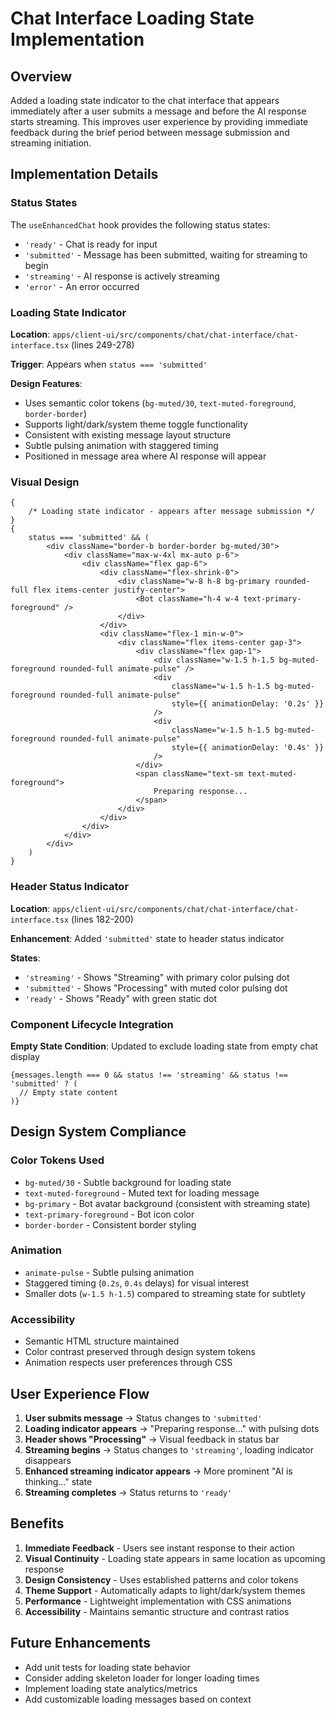 # Chat Interface Loading State Implementation

## Overview

Added a loading state indicator to the chat interface that appears immediately after a user submits a message and before the AI response starts streaming. This improves user experience by providing immediate feedback during the brief period between message submission and streaming initiation.

## Implementation Details

### Status States

The `useEnhancedChat` hook provides the following status states:

- `'ready'` - Chat is ready for input
- `'submitted'` - Message has been submitted, waiting for streaming to begin
- `'streaming'` - AI response is actively streaming
- `'error'` - An error occurred

### Loading State Indicator

**Location**: `apps/client-ui/src/components/chat/chat-interface/chat-interface.tsx` (lines 249-278)

**Trigger**: Appears when `status === 'submitted'`

**Design Features**:

- Uses semantic color tokens (`bg-muted/30`, `text-muted-foreground`, `border-border`)
- Supports light/dark/system theme toggle functionality
- Consistent with existing message layout structure
- Subtle pulsing animation with staggered timing
- Positioned in message area where AI response will appear

### Visual Design

```tsx
{
	/* Loading state indicator - appears after message submission */
}
{
	status === 'submitted' && (
		<div className="border-b border-border bg-muted/30">
			<div className="max-w-4xl mx-auto p-6">
				<div className="flex gap-6">
					<div className="flex-shrink-0">
						<div className="w-8 h-8 bg-primary rounded-full flex items-center justify-center">
							<Bot className="h-4 w-4 text-primary-foreground" />
						</div>
					</div>
					<div className="flex-1 min-w-0">
						<div className="flex items-center gap-3">
							<div className="flex gap-1">
								<div className="w-1.5 h-1.5 bg-muted-foreground rounded-full animate-pulse" />
								<div
									className="w-1.5 h-1.5 bg-muted-foreground rounded-full animate-pulse"
									style={{ animationDelay: '0.2s' }}
								/>
								<div
									className="w-1.5 h-1.5 bg-muted-foreground rounded-full animate-pulse"
									style={{ animationDelay: '0.4s' }}
								/>
							</div>
							<span className="text-sm text-muted-foreground">
								Preparing response...
							</span>
						</div>
					</div>
				</div>
			</div>
		</div>
	)
}
```

### Header Status Indicator

**Location**: `apps/client-ui/src/components/chat/chat-interface/chat-interface.tsx` (lines 182-200)

**Enhancement**: Added `'submitted'` state to header status indicator

**States**:

- `'streaming'` - Shows "Streaming" with primary color pulsing dot
- `'submitted'` - Shows "Processing" with muted color pulsing dot
- `'ready'` - Shows "Ready" with green static dot

### Component Lifecycle Integration

**Empty State Condition**: Updated to exclude loading state from empty chat display

```tsx
{messages.length === 0 && status !== 'streaming' && status !== 'submitted' ? (
  // Empty state content
)}
```

## Design System Compliance

### Color Tokens Used

- `bg-muted/30` - Subtle background for loading state
- `text-muted-foreground` - Muted text for loading message
- `bg-primary` - Bot avatar background (consistent with streaming state)
- `text-primary-foreground` - Bot icon color
- `border-border` - Consistent border styling

### Animation

- `animate-pulse` - Subtle pulsing animation
- Staggered timing (`0.2s`, `0.4s` delays) for visual interest
- Smaller dots (`w-1.5 h-1.5`) compared to streaming state for subtlety

### Accessibility

- Semantic HTML structure maintained
- Color contrast preserved through design system tokens
- Animation respects user preferences through CSS

## User Experience Flow

1. **User submits message** → Status changes to `'submitted'`
2. **Loading indicator appears** → "Preparing response..." with pulsing dots
3. **Header shows "Processing"** → Visual feedback in status bar
4. **Streaming begins** → Status changes to `'streaming'`, loading indicator disappears
5. **Enhanced streaming indicator appears** → More prominent "AI is thinking..." state
6. **Streaming completes** → Status returns to `'ready'`

## Benefits

1. **Immediate Feedback** - Users see instant response to their action
2. **Visual Continuity** - Loading state appears in same location as upcoming response
3. **Design Consistency** - Uses established patterns and color tokens
4. **Theme Support** - Automatically adapts to light/dark/system themes
5. **Performance** - Lightweight implementation with CSS animations
6. **Accessibility** - Maintains semantic structure and contrast ratios

## Future Enhancements

- Add unit tests for loading state behavior
- Consider adding skeleton loader for longer loading times
- Implement loading state analytics/metrics
- Add customizable loading messages based on context
